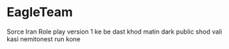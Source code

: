 # EagleTeam
Sorce Iran Role play version 1 ke be dast khod matin dark public shod vali kasi nemitonest run kone

